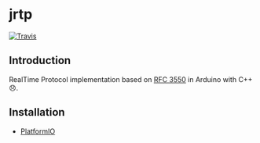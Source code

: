 # jrtp
[![Travis](https://img.shields.io/travis/1995parham/jrtp.svg?style=flat-square)](https://travis-ci.org/1995parham/jrtp)

## Introduction
RealTime Protocol implementation based on [RFC 3550](https://tools.ietf.org/html/rfc3550) in Arduino with C++ :disappointed:.

## Installation
- [PlatformIO](http://platformio.org/lib/show/1683/jrtp)
